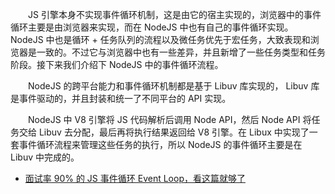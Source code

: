 &emsp;&emsp;JS 引擎本身不实现事件循环机制，这是由它的宿主实现的，浏览器中的事件循环主要是由浏览器来实现，而在 NodeJS 中也有自己的事件循环实现。NodeJS 中也是循环 + 任务队列的流程以及微任务优先于宏任务，大致表现和浏览器是一致的。不过它与浏览器中也有一些差异，并且新增了一些任务类型和任务阶段。接下来我们介绍下 NodeJS 中的事件循环流程。

&emsp;&emsp;NodeJS 的跨平台能力和事件循环机制都是基于 Libuv 库实现的， Libuv 库是事件驱动的，并且封装和统一了不同平台的 API 实现。

&emsp;&emsp;NodeJS 中 V8 引擎将 JS 代码解析后调用 Node API，然后 Node API 将任务交给 Libuv 去分配，最后再将执行结果返回给 V8 引擎。在 Libux 中实现了一套事件循环流程来管理这些任务的执行，所以 NodeJS 的事件循环主要是在 Libuv 中完成的。

- [面试率 90% 的 JS 事件循环 Event Loop，看这篇就够了](https://blog.csdn.net/m0_46374969/article/details/119969908)

